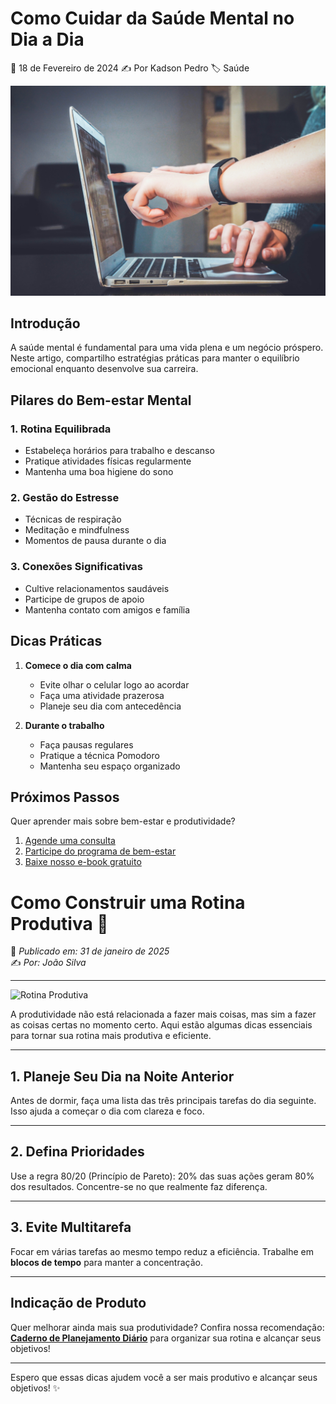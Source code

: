 # Como Cuidar da Saúde Mental no Dia a Dia

📅 18 de Fevereiro de 2024
✍️ Por Kadson Pedro
🏷️ Saúde

![Saúde Mental](../assets/images/saude-mental.jpg)

## Introdução

A saúde mental é fundamental para uma vida plena e um negócio próspero. Neste artigo, compartilho estratégias práticas para manter o equilíbrio emocional enquanto desenvolve sua carreira.

## Pilares do Bem-estar Mental

### 1. Rotina Equilibrada
- Estabeleça horários para trabalho e descanso
- Pratique atividades físicas regularmente
- Mantenha uma boa higiene do sono

### 2. Gestão do Estresse
- Técnicas de respiração
- Meditação e mindfulness
- Momentos de pausa durante o dia

### 3. Conexões Significativas
- Cultive relacionamentos saudáveis
- Participe de grupos de apoio
- Mantenha contato com amigos e família

## Dicas Práticas

1. **Comece o dia com calma**
   - Evite olhar o celular logo ao acordar
   - Faça uma atividade prazerosa
   - Planeje seu dia com antecedência

2. **Durante o trabalho**
   - Faça pausas regulares
   - Pratique a técnica Pomodoro
   - Mantenha seu espaço organizado

## Próximos Passos

Quer aprender mais sobre bem-estar e produtividade?

1. [Agende uma consulta](#)
2. [Participe do programa de bem-estar](#)
3. [Baixe nosso e-book gratuito](#)

# Como Construir uma Rotina Produtiva 🚀

📅 *Publicado em: 31 de janeiro de 2025*  
✍️ *Por: João Silva*

---

![Rotina Produtiva](../assets/images/equilibrio-vida.jpg-1.jpg)

A produtividade não está relacionada a fazer mais coisas, mas sim a fazer as coisas certas no momento certo. Aqui estão algumas dicas essenciais para tornar sua rotina mais produtiva e eficiente.

---

## 1. Planeje Seu Dia na Noite Anterior

Antes de dormir, faça uma lista das três principais tarefas do dia seguinte. Isso ajuda a começar o dia com clareza e foco.

---

## 2. Defina Prioridades

Use a regra 80/20 (Princípio de Pareto): 20% das suas ações geram 80% dos resultados. Concentre-se no que realmente faz diferença.

---

## 3. Evite Multitarefa

Focar em várias tarefas ao mesmo tempo reduz a eficiência. Trabalhe em **blocos de tempo** para manter a concentração.

---

## Indicação de Produto

Quer melhorar ainda mais sua produtividade? Confira nossa recomendação:  
**[Caderno de Planejamento Diário](#)** para organizar sua rotina e alcançar seus objetivos!

---

Espero que essas dicas ajudem você a ser mais produtivo e alcançar seus objetivos! ✨

